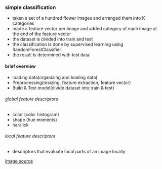 ### simple classification

- taken a set of a hundred flower images and arranged them into K categories
- made a feature vector per image and added category of each image at the end of the feature vector
- the dataset is divided into train and test
- the classification is done by supervised learning using RandomForestClassifier
- the result is determined with test data

#### brief overview 
- loading data(organizing and loading data)
- Preprocessing(resizing, feature extraction, feature vector)
- Build & Test model(divide dataset into train & test)

###### global feature descriptors
- color (color histogram)
- shape (hue moments)
- haralick

###### local feature descriptors
- descriptors that evaluate local parts of an image locally 

[image source](https://www.kaggle.com/c/flower-classification-2019)

